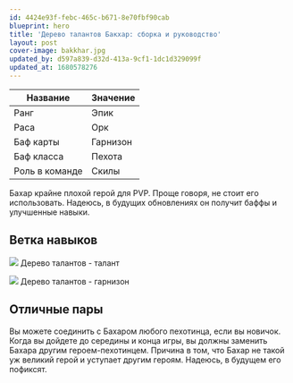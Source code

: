 ```yaml
---
id: 4424e93f-febc-465c-b671-8e70fbf90cab
blueprint: hero
title: 'Дерево талантов Бакхар: сборка и руководство'
layout: post
cover-image: bakkhar.jpg
updated_by: d597a839-d32d-413a-9cf1-1dc1d329099f
updated_at: 1680578276
---
```

Название  | Значение
------------- | -------------
Ранг  | Эпик
Раса  | Орк
Баф карты  | Гарнизон
Баф класса | Пехота
Роль в команде | Скилы

Бахар крайне плохой герой для PVP. Проще говоря, не стоит его использовать. Надеюсь, в будущих обновлениях он получит баффы и улучшенные навыки.

## Ветка навыков

![](https://callofdragonsguides.com/wp-content/uploads/2022/08/Bakhar-Skill-Talent-Tree-1-1008x630.jpg)
Дерево талантов - талант

![](https://callofdragonsguides.com/wp-content/uploads/2022/08/Bakhar-Garrison-Talent-Tree-1008x630.jpg)
Дерево талантов - гарнизон

## Отличные пары

Вы можете соединить с Бахаром любого пехотинца, если вы новичок. Когда вы дойдете до середины и конца игры, вы должны заменить Бахара другим героем-пехотинцем. Причина в том, что Бахар не такой уж великий герой и уступает другим героям. Надеюсь, в будущем его пофиксят.